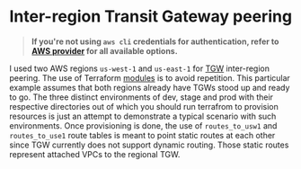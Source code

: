 # Inter-region Transit Gateway peering 


>__If you're not using `aws cli` credentials for authentication, refer to [AWS provider](https://registry.terraform.io/providers/hashicorp/aws/latest/docs) for all available options.__

I used two AWS regions `us-west-1` and `us-east-1` for [TGW](https://aws.amazon.com/transit-gateway) inter-region peering. The use of Terraform [modules](https://www.terraform.io/docs/configuration/modules.html) is to avoid repetition. This particular example assumes that both regions already have TGWs stood up and ready to go. The three distinct environments of dev, stage and prod with their respective directories out of which you should run terrafrom to provision resources is just an attempt to demonstrate a typical scenario with such environments. Once provisioning is done, the use of `routes_to_usw1` and `routes_to_use1` route tables is meant to point static routes at each other since TGW currently does not support dynamic routing. Those static routes represent attached VPCs to the regional TGW.  
